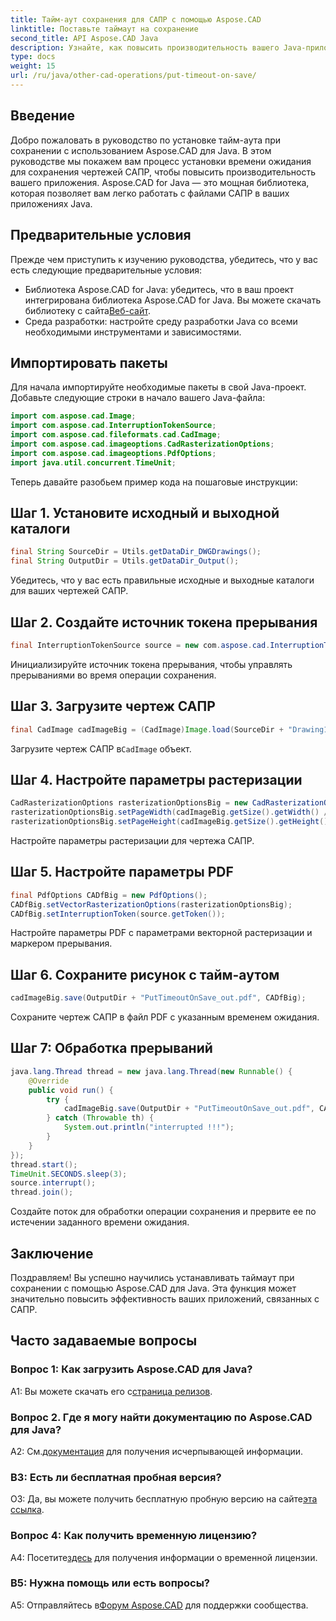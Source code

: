 ```yaml
---
title: Тайм-аут сохранения для САПР с помощью Aspose.CAD
linktitle: Поставьте таймаут на сохранение
second_title: API Aspose.CAD Java
description: Узнайте, как повысить производительность вашего Java-приложения с помощью Aspose.CAD. Установите тайм-аут для сохранения чертежей САПР. Следуйте нашему пошаговому руководству.
type: docs
weight: 15
url: /ru/java/other-cad-operations/put-timeout-on-save/
---
```

## Введение

Добро пожаловать в руководство по установке тайм-аута при сохранении с использованием Aspose.CAD для Java. В этом руководстве мы покажем вам процесс установки времени ожидания для сохранения чертежей САПР, чтобы повысить производительность вашего приложения. Aspose.CAD for Java — это мощная библиотека, которая позволяет вам легко работать с файлами САПР в ваших приложениях Java.

## Предварительные условия

Прежде чем приступить к изучению руководства, убедитесь, что у вас есть следующие предварительные условия:
-  Библиотека Aspose.CAD for Java: убедитесь, что в ваш проект интегрирована библиотека Aspose.CAD for Java. Вы можете скачать библиотеку с сайта[Веб-сайт](https://releases.aspose.com/cad/java/).
- Среда разработки: настройте среду разработки Java со всеми необходимыми инструментами и зависимостями.

## Импортировать пакеты

Для начала импортируйте необходимые пакеты в свой Java-проект. Добавьте следующие строки в начало вашего Java-файла:

```java
import com.aspose.cad.Image;
import com.aspose.cad.InterruptionTokenSource;
import com.aspose.cad.fileformats.cad.CadImage;
import com.aspose.cad.imageoptions.CadRasterizationOptions;
import com.aspose.cad.imageoptions.PdfOptions;
import java.util.concurrent.TimeUnit;
```

Теперь давайте разобьем пример кода на пошаговые инструкции:

## Шаг 1. Установите исходный и выходной каталоги

```java
final String SourceDir = Utils.getDataDir_DWGDrawings();
final String OutputDir = Utils.getDataDir_Output();
```

Убедитесь, что у вас есть правильные исходные и выходные каталоги для ваших чертежей САПР.

## Шаг 2. Создайте источник токена прерывания

```java
final InterruptionTokenSource source = new com.aspose.cad.InterruptionTokenSource();
```

Инициализируйте источник токена прерывания, чтобы управлять прерываниями во время операции сохранения.

## Шаг 3. Загрузите чертеж САПР

```java
final CadImage cadImageBig = (CadImage)Image.load(SourceDir + "Drawing11.dwg");
```

 Загрузите чертеж САПР в`CadImage` объект.

## Шаг 4. Настройте параметры растеризации

```java
CadRasterizationOptions rasterizationOptionsBig = new CadRasterizationOptions();
rasterizationOptionsBig.setPageWidth(cadImageBig.getSize().getWidth() / 2);
rasterizationOptionsBig.setPageHeight(cadImageBig.getSize().getHeight() / 2);
```

Настройте параметры растеризации для чертежа САПР.

## Шаг 5. Настройте параметры PDF

```java
final PdfOptions CADfBig = new PdfOptions();
CADfBig.setVectorRasterizationOptions(rasterizationOptionsBig);
CADfBig.setInterruptionToken(source.getToken());
```

Настройте параметры PDF с параметрами векторной растеризации и маркером прерывания.

## Шаг 6. Сохраните рисунок с тайм-аутом

```java
cadImageBig.save(OutputDir + "PutTimeoutOnSave_out.pdf", CADfBig);
```

Сохраните чертеж САПР в файл PDF с указанным временем ожидания.

## Шаг 7: Обработка прерываний

```java
java.lang.Thread thread = new java.lang.Thread(new Runnable() {
    @Override
    public void run() {
        try {
            cadImageBig.save(OutputDir + "PutTimeoutOnSave_out.pdf", CADfBig);
        } catch (Throwable th) {
            System.out.println("interrupted !!!");
        }
    }
});
thread.start();
TimeUnit.SECONDS.sleep(3);
source.interrupt();
thread.join();
```

Создайте поток для обработки операции сохранения и прервите ее по истечении заданного времени ожидания.

## Заключение

Поздравляем! Вы успешно научились устанавливать таймаут при сохранении с помощью Aspose.CAD для Java. Эта функция может значительно повысить эффективность ваших приложений, связанных с САПР.

## Часто задаваемые вопросы

### Вопрос 1: Как загрузить Aspose.CAD для Java?

 A1: Вы можете скачать его с[страница релизов](https://releases.aspose.com/cad/java/).

### Вопрос 2. Где я могу найти документацию по Aspose.CAD для Java?

 A2: См.[документация](https://reference.aspose.com/cad/java/) для получения исчерпывающей информации.

### В3: Есть ли бесплатная пробная версия?

О3: Да, вы можете получить бесплатную пробную версию на сайте[эта ссылка](https://releases.aspose.com/).

### Вопрос 4: Как получить временную лицензию?

 А4: Посетите[здесь](https://purchase.aspose.com/temporary-license/) для получения информации о временной лицензии.

### В5: Нужна помощь или есть вопросы?

 A5: Отправляйтесь в[Форум Aspose.CAD](https://forum.aspose.com/c/cad/19) для поддержки сообщества.
